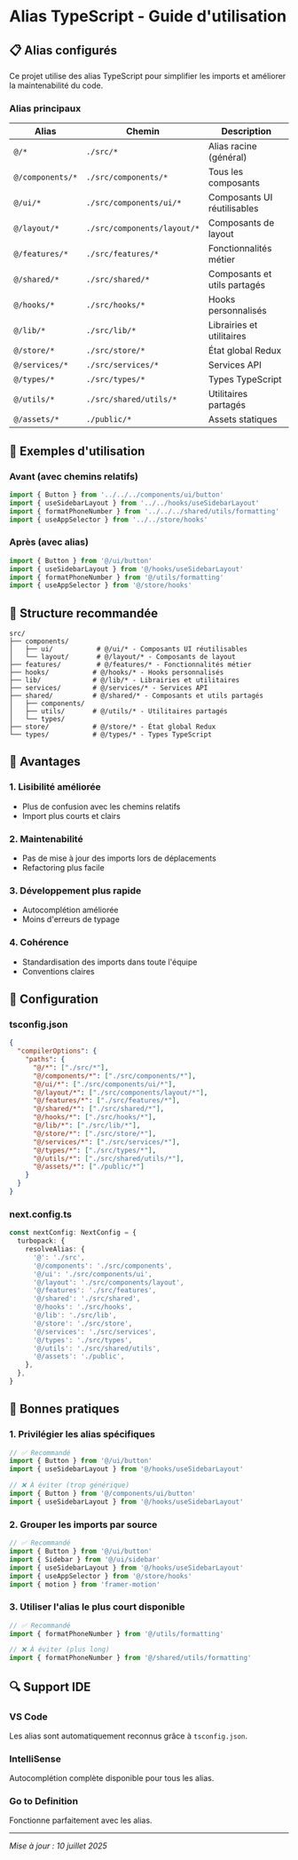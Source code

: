 # Alias TypeScript - Guide d'utilisation

## 📋 Alias configurés

Ce projet utilise des alias TypeScript pour simplifier les imports et améliorer la maintenabilité du code.

### Alias principaux

| Alias            | Chemin                      | Description                  |
| ---------------- | --------------------------- | ---------------------------- |
| `@/*`            | `./src/*`                   | Alias racine (général)       |
| `@/components/*` | `./src/components/*`        | Tous les composants          |
| `@/ui/*`         | `./src/components/ui/*`     | Composants UI réutilisables  |
| `@/layout/*`     | `./src/components/layout/*` | Composants de layout         |
| `@/features/*`   | `./src/features/*`          | Fonctionnalités métier       |
| `@/shared/*`     | `./src/shared/*`            | Composants et utils partagés |
| `@/hooks/*`      | `./src/hooks/*`             | Hooks personnalisés          |
| `@/lib/*`        | `./src/lib/*`               | Librairies et utilitaires    |
| `@/store/*`      | `./src/store/*`             | État global Redux            |
| `@/services/*`   | `./src/services/*`          | Services API                 |
| `@/types/*`      | `./src/types/*`             | Types TypeScript             |
| `@/utils/*`      | `./src/shared/utils/*`      | Utilitaires partagés         |
| `@/assets/*`     | `./public/*`                | Assets statiques             |

## 🚀 Exemples d'utilisation

### Avant (avec chemins relatifs)

```typescript
import { Button } from '../../../components/ui/button'
import { useSidebarLayout } from '../../hooks/useSidebarLayout'
import { formatPhoneNumber } from '../../../shared/utils/formatting'
import { useAppSelector } from '../../store/hooks'
```

### Après (avec alias)

```typescript
import { Button } from '@/ui/button'
import { useSidebarLayout } from '@/hooks/useSidebarLayout'
import { formatPhoneNumber } from '@/utils/formatting'
import { useAppSelector } from '@/store/hooks'
```

## 📁 Structure recommandée

```
src/
├── components/
│   ├── ui/           # @/ui/* - Composants UI réutilisables
│   └── layout/       # @/layout/* - Composants de layout
├── features/         # @/features/* - Fonctionnalités métier
├── hooks/           # @/hooks/* - Hooks personnalisés
├── lib/             # @/lib/* - Librairies et utilitaires
├── services/        # @/services/* - Services API
├── shared/          # @/shared/* - Composants et utils partagés
│   ├── components/
│   ├── utils/       # @/utils/* - Utilitaires partagés
│   └── types/
├── store/           # @/store/* - État global Redux
└── types/           # @/types/* - Types TypeScript
```

## 🎯 Avantages

### 1. **Lisibilité améliorée**

- Plus de confusion avec les chemins relatifs
- Import plus courts et clairs

### 2. **Maintenabilité**

- Pas de mise à jour des imports lors de déplacements
- Refactoring plus facile

### 3. **Développement plus rapide**

- Autocomplétion améliorée
- Moins d'erreurs de typage

### 4. **Cohérence**

- Standardisation des imports dans toute l'équipe
- Conventions claires

## 🔧 Configuration

### tsconfig.json

```json
{
  "compilerOptions": {
    "paths": {
      "@/*": ["./src/*"],
      "@/components/*": ["./src/components/*"],
      "@/ui/*": ["./src/components/ui/*"],
      "@/layout/*": ["./src/components/layout/*"],
      "@/features/*": ["./src/features/*"],
      "@/shared/*": ["./src/shared/*"],
      "@/hooks/*": ["./src/hooks/*"],
      "@/lib/*": ["./src/lib/*"],
      "@/store/*": ["./src/store/*"],
      "@/services/*": ["./src/services/*"],
      "@/types/*": ["./src/types/*"],
      "@/utils/*": ["./src/shared/utils/*"],
      "@/assets/*": ["./public/*"]
    }
  }
}
```

### next.config.ts

```typescript
const nextConfig: NextConfig = {
  turbopack: {
    resolveAlias: {
      '@': './src',
      '@/components': './src/components',
      '@/ui': './src/components/ui',
      '@/layout': './src/components/layout',
      '@/features': './src/features',
      '@/shared': './src/shared',
      '@/hooks': './src/hooks',
      '@/lib': './src/lib',
      '@/store': './src/store',
      '@/services': './src/services',
      '@/types': './src/types',
      '@/utils': './src/shared/utils',
      '@/assets': './public',
    },
  },
}
```

## 📖 Bonnes pratiques

### 1. **Privilégier les alias spécifiques**

```typescript
// ✅ Recommandé
import { Button } from '@/ui/button'
import { useSidebarLayout } from '@/hooks/useSidebarLayout'

// ❌ À éviter (trop générique)
import { Button } from '@/components/ui/button'
import { useSidebarLayout } from '@/hooks/useSidebarLayout'
```

### 2. **Grouper les imports par source**

```typescript
// ✅ Recommandé
import { Button } from '@/ui/button'
import { Sidebar } from '@/ui/sidebar'
import { useSidebarLayout } from '@/hooks/useSidebarLayout'
import { useAppSelector } from '@/store/hooks'
import { motion } from 'framer-motion'
```

### 3. **Utiliser l'alias le plus court disponible**

```typescript
// ✅ Recommandé
import { formatPhoneNumber } from '@/utils/formatting'

// ❌ À éviter (plus long)
import { formatPhoneNumber } from '@/shared/utils/formatting'
```

## 🔍 Support IDE

### VS Code

Les alias sont automatiquement reconnus grâce à `tsconfig.json`.

### IntelliSense

Autocomplétion complète disponible pour tous les alias.

### Go to Definition

Fonctionne parfaitement avec les alias.

---

_Mise à jour : 10 juillet 2025_
